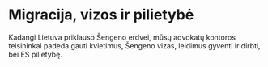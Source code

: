 # Migracija, vizos ir pilietybė 

Kadangi Lietuva priklauso Šengeno erdvei, mūsų advokatų kontoros teisininkai padeda gauti kvietimus, Šengeno vizas, leidimus gyventi ir dirbti, bei ES pilietybę.
